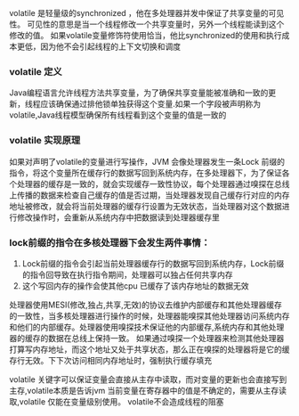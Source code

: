 volatile 是轻量级的synchronized  ，他在多处理器并发中保证了共享变量的可见性。 可见性的意思是当一个线程修改一个共享变量时，另外一个线程能读到这个修改的值。 如果volatile变量修饰符使用恰当，他比synchronized的使用和执行成本更低，因为他不会引起线程的上下文切换和调度 

### volatile 定义
Java编程语言允许线程方法共享变量，为了确保共享变量能被准确和一致的更新，线程应该确保通过排他锁单独获得这个变量.如果一个字段被声明称为volatile,Java线程模型确保所有线程看到这个变量的值是一致的

### volatile 实现原理

如果对声明了volatile的变量进行写操作，JVM 会像处理器发生一条Lock 前缀的指令，将这个变量所在缓存行的数据写回到系统内存，在多处理器下，为了保证各个处理器的缓存是一致的，就会实现缓存一致性协议，每个处理器通过嗅探在总线上传播的数据来检查自己缓存的值是否过期，当处理器发现自己缓存行对应的内存地址被修改，就会将当前处理器的缓存行设置为无效状态，当处理器对这个数据进行修改操作时，会重新从系统内存中把数据读到处理器缓存里

### lock前缀的指令在多核处理器下会发生两件事情：
1.  Lock前缀的指令会引起当前处理器缓存行的数据写回到系统内存，Lock前缀的指令回导致在执行指令期间，处理器可以独占任何共享内存
2.  这个写回内存的操作会使其他cpu 已缓存了该内存地址的数据无效

处理器使用MESI(修改,独占,共享,无效)的协议去维护内部缓存和其他处理器缓存的一致性，当多核处理器进行操作的时候，处理器能嗅探其他处理器访问系统内存和他们的内部缓存。处理器使用嗅探技术保证他的内部缓存,系统内存和其他处理器的缓存的数据在总线上保持一致。 如果通过嗅探一个处理器来检测其他处理器打算写内存地址，而这个地址又处于共享状态，那么正在嗅探的处理器将是它的缓存行无效。下下次访问相同内存地址时，强制执行缓存填充

volatile 关键字可以保证变量会直接从主存中读取，而对变量的更新也会直接写到主存,volatile本质是告诉jvm 当前变量在寄存器中的值是不确定的，需要从主存读取,volatile 仅能在变量级别使用。 volatile不会造成线程的阻塞
